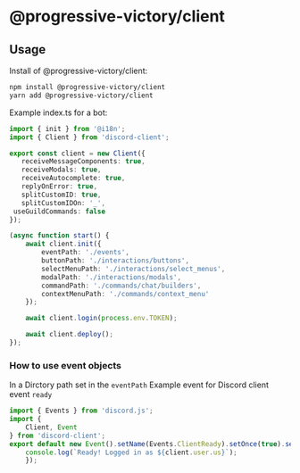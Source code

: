 # @progressive-victory/client

## Usage

Install of @progressive-victory/client:

```sh
npm install @progressive-victory/client
yarn add @progressive-victory/client
```

Example index.ts for a bot:

```ts
import { init } from '@i18n';
import { Client } from 'discord-client';

export const client = new Client({
   receiveMessageComponents: true,
   receiveModals: true,
   receiveAutocomplete: true,
   replyOnError: true,
   splitCustomID: true,
   splitCustomIDOn: '_',
 useGuildCommands: false
});

(async function start() {
    await client.init({
        eventPath: './events',
        buttonPath: './interactions/buttons',
        selectMenuPath: './interactions/select_menus',
        modalPath: './interactions/modals',
        commandPath: './commands/chat/builders',
        contextMenuPath: './commands/context_menu'
    });

    await client.login(process.env.TOKEN);

    await client.deploy();
});
```

### How to use event objects

In a Dirctory path set in the `eventPath`
Example event for Discord client event `ready`

```ts
import { Events } from 'discord.js';
import {
    Client, Event 
} from 'discord-client';
export default new Event().setName(Events.ClientReady).setOnce(true).setExecute((client: Client) => {
    console.log(`Ready! Logged in as ${client.user.us}`);
    });
```
